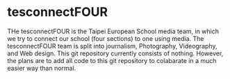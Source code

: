 tesconnectFOUR
==============

THe tesconnectFOUR is the Taipei European School media team, in which we try to connect our school (four sections) to one
using media. The tesconnectFOUR team is split into journalism, Photography, Videography, and Web design. This git repository
currently consists of nothing. However, the plans are to add all code to this git repository to colabarate in a much easier
way than normal.
